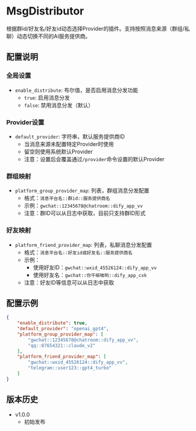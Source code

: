 # MsgDistributor

根据群id/好友名/好友id动态选择Provider的插件。支持按照消息来源（群组/私聊）动态切换不同的AI服务提供商。


## 配置说明

### 全局设置

- `enable_distribute`: 布尔值，是否启用消息分发功能
  - `true`: 启用消息分发
  - `false`: 禁用消息分发（默认）

### Provider设置

- `default_provider`: 字符串，默认服务提供商ID
  - 当消息来源未配置特定Provider时使用
  - 留空则使用系统默认Provider
  - 注意：设置后会覆盖通过`/provider`命令设置的默认Provider

### 群组映射

- `platform_group_provider_map`: 列表，群组消息分发配置
  - 格式：`消息平台名::群id::服务提供商名`
  - 示例：`gwchat::12345678@chatroom::dify_app_vv`
  - 注意：群ID可以从日志中获取，目前只支持群ID形式

### 好友映射

- `platform_friend_provider_map`: 列表，私聊消息分发配置
  - 格式：`消息平台名::好友id或好友名::服务提供商名`
  - 示例：
    - 使用好友ID：`gwchat::wxid_45526124::dify_app_vv`
    - 使用好友名：`gwchat::你干嘛唉哟::dify_app_cxk`
  - 注意：好友ID等信息可以从日志中获取

## 配置示例

```json
{
    "enable_distribute": true,
    "default_provider": "openai_gpt4",
    "platform_group_provider_map": [
        "gwchat::12345678@chatroom::dify_app_vv",
        "qq::87654321::claude_v2"
    ],
    "platform_friend_provider_map": [
        "gwchat::wxid_45526124::dify_app_vv",
        "telegram::user123::gpt4_turbo"
    ]
}
```

## 版本历史

- v1.0.0
  - 初始发布
